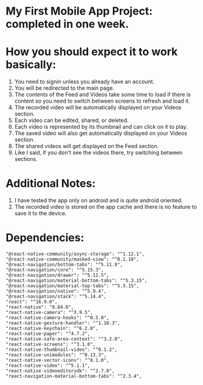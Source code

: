 # My First Mobile App Project: completed in one week.

# How you should expect it to work basically:
1. You need to signin unless you already have an account.
2. You will be redirected to the main page. 
3. The contents of the Feed and Videos take some time to load if there is       content so you need to switch between screens to refresh and load it. 
4. The recorded video will be automatically displayed on your Videos section.
5. Each video can be edited, shared, or deleted. 
6. Each video is represented by its thumbnail and can click on it to play.
6. The saved video will also get automatically displayed on your Videos section.
7. The shared videos will get displayed on the Feed section. 
8. Like I said, if you don't see the videos there, try switching between sections.


# Additional Notes: 
1. I have tested the app only on android and is quite android oriented.
2. The recorded video is stored on the app cache and there is no feature to save it 
        to the device.

# Dependencies: 
    "@react-native-community/async-storage": "^1.12.1",
    "@react-native-community/masked-view": "^0.1.10",
    "@react-navigation/bottom-tabs": "^5.11.9",
    "@react-navigation/core": "^5.15.3",
    "@react-navigation/drawer": "^5.12.5",
    "@react-navigation/material-bottom-tabs": "^5.3.15",
    "@react-navigation/material-top-tabs": "^5.3.15",
    "@react-navigation/native": "^5.9.4",
    "@react-navigation/stack": "^5.14.4",
    "react": "^16.9.0",
    "react-native": "0.64.0",
    "react-native-camera": "^3.9.5",
    "react-native-camera-hooks": "^0.5.0",
    "react-native-gesture-handler": "^1.10.3",
    "react-native-keychain": "^6.2.0",
    "react-native-paper": "^4.7.2",
    "react-native-safe-area-context": "^3.2.0",
    "react-native-screens": "^3.1.0",
    "react-native-thumbnail-video": "^0.1.2",
    "react-native-unimodules": "^0.13.3",
    "react-native-vector-icons": "^8.1.0",
    "react-native-video": "^5.1.1",
    "react-native-videoeditorsdk": "^2.7.0",
    "react-navigation-material-bottom-tabs": "^2.3.4",
    
  
